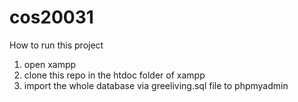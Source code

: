 # cos20031

How to run this project
1. open xampp
2. clone this repo in the htdoc folder of xampp
3. import the whole database via greeliving.sql file to phpmyadmin

